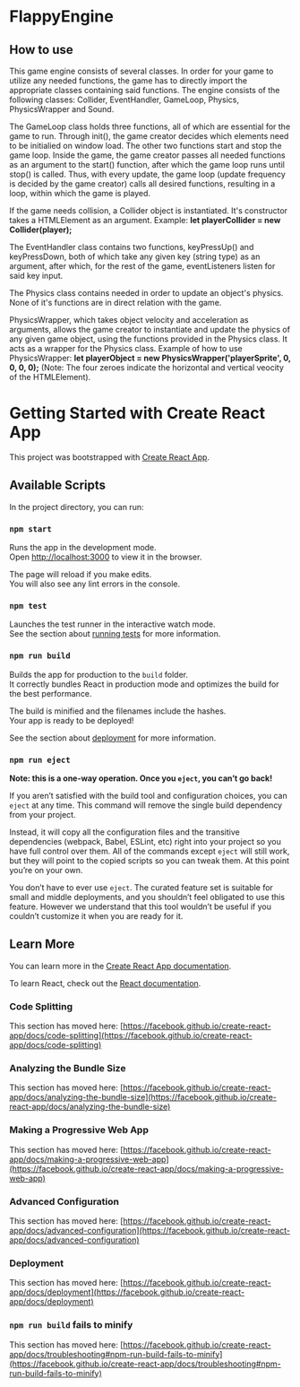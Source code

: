 # FlappyEngine

## How to use

This game engine consists of several classes. In order for your game to utilize any needed functions, the game has to directly import the appropriate classes containing said functions. The engine consists of the following classes: Collider, EventHandler, GameLoop, Physics, PhysicsWrapper and Sound.

The GameLoop class holds three functions, all of which are essential for the game to run. Through init(), the game creator decides which elements need to be initialied on window load. The other two functions start and stop the game loop. Inside the game, the game creator passes all needed functions as an argument to the start() function, after which the game loop runs until stop() is called. Thus, with every update, the game loop (update frequency is decided by the game creator) calls all desired functions, resulting in a loop, within which the game is played.

If the game needs collision, a Collider object is instantiated. It's constructor takes a HTMLElement as an argument. Example: **let playerCollider = new Collider(player);**

The EventHandler class contains two functions, keyPressUp() and keyPressDown, both of which take any given key (string type) as an argument, after which, for the rest of the game, eventListeners listen for said key input.

The Physics class contains needed in order to update an object's physics. None of it's functions are in direct relation with the game.

PhysicsWrapper, which takes object velocity and acceleration as arguments, allows the game creator to instantiate and update the physics of any given game object, using the functions provided in the Physics class. It acts as a wrapper for the Physics class. Example of how to use PhysicsWrapper: **let playerObject = new PhysicsWrapper('playerSprite', 0, 0, 0, 0);** (Note: The four zeroes indicate the horizontal and vertical veocity of the HTMLElement).

# Getting Started with Create React App

This project was bootstrapped with [Create React App](https://github.com/facebook/create-react-app).

## Available Scripts

In the project directory, you can run:

### `npm start`

Runs the app in the development mode.\
Open [http://localhost:3000](http://localhost:3000) to view it in the browser.

The page will reload if you make edits.\
You will also see any lint errors in the console.

### `npm test`

Launches the test runner in the interactive watch mode.\
See the section about [running tests](https://facebook.github.io/create-react-app/docs/running-tests) for more information.

### `npm run build`

Builds the app for production to the `build` folder.\
It correctly bundles React in production mode and optimizes the build for the best performance.

The build is minified and the filenames include the hashes.\
Your app is ready to be deployed!

See the section about [deployment](https://facebook.github.io/create-react-app/docs/deployment) for more information.

### `npm run eject`

**Note: this is a one-way operation. Once you `eject`, you can’t go back!**

If you aren’t satisfied with the build tool and configuration choices, you can `eject` at any time. This command will remove the single build dependency from your project.

Instead, it will copy all the configuration files and the transitive dependencies (webpack, Babel, ESLint, etc) right into your project so you have full control over them. All of the commands except `eject` will still work, but they will point to the copied scripts so you can tweak them. At this point you’re on your own.

You don’t have to ever use `eject`. The curated feature set is suitable for small and middle deployments, and you shouldn’t feel obligated to use this feature. However we understand that this tool wouldn’t be useful if you couldn’t customize it when you are ready for it.

## Learn More

You can learn more in the [Create React App documentation](https://facebook.github.io/create-react-app/docs/getting-started).

To learn React, check out the [React documentation](https://reactjs.org/).

### Code Splitting

This section has moved here: [https://facebook.github.io/create-react-app/docs/code-splitting](https://facebook.github.io/create-react-app/docs/code-splitting)

### Analyzing the Bundle Size

This section has moved here: [https://facebook.github.io/create-react-app/docs/analyzing-the-bundle-size](https://facebook.github.io/create-react-app/docs/analyzing-the-bundle-size)

### Making a Progressive Web App

This section has moved here: [https://facebook.github.io/create-react-app/docs/making-a-progressive-web-app](https://facebook.github.io/create-react-app/docs/making-a-progressive-web-app)

### Advanced Configuration

This section has moved here: [https://facebook.github.io/create-react-app/docs/advanced-configuration](https://facebook.github.io/create-react-app/docs/advanced-configuration)

### Deployment

This section has moved here: [https://facebook.github.io/create-react-app/docs/deployment](https://facebook.github.io/create-react-app/docs/deployment)

### `npm run build` fails to minify

This section has moved here: [https://facebook.github.io/create-react-app/docs/troubleshooting#npm-run-build-fails-to-minify](https://facebook.github.io/create-react-app/docs/troubleshooting#npm-run-build-fails-to-minify)
